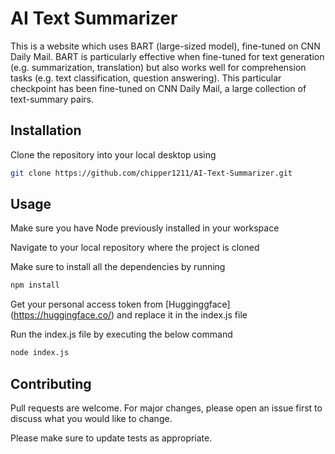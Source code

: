 # AI Text Summarizer

This is a website which uses BART (large-sized model), fine-tuned on CNN Daily Mail. BART is particularly effective when fine-tuned for text generation (e.g. summarization, translation) but also works well for comprehension tasks (e.g. text classification, question answering). This particular checkpoint has been fine-tuned on CNN Daily Mail, a large collection of text-summary pairs.

## Installation 

Clone the repository into your local desktop using 

``` bash
git clone https://github.com/chipper1211/AI-Text-Summarizer.git
```

## Usage

Make sure you have Node previously installed in your workspace

Navigate to your local repository where the project is cloned

Make sure to install all the dependencies by running

``` bash
npm install
```

Get your personal access token from [Hugginggface] (https://huggingface.co/) and replace it in the index.js file 

Run the index.js file by executing the below command 

``` bash
node index.js
```

## Contributing 

Pull requests are welcome. For major changes, please open an issue first
to discuss what you would like to change.

Please make sure to update tests as appropriate.
